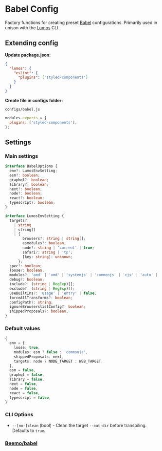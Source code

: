 # Babel Config

Factory functions for creating preset [Babel](https://babeljs.io/) configurations. Primarily used in
unison with the [Lumos](https://www.npmjs.com/package/@rajzik/lumos) CLI.

## Extending config

**Update package.json:**

```json
{
  "lumos": {
    "eslint": {
      "plugins": ["styled-components"]
    }
  }
}
```

**Create file in configs folder:**

`configs/babel.js`

```js
modules.exports = {
  plugins: ['styled-components'],
};
```

## Settings

### Main settings

```ts
interface BabelOptions {
  env?: LumosEnvSetting;
  esm?: boolean;
  graphql?: boolean;
  library?: boolean;
  next?: boolean;
  node?: boolean;
  react?: boolean;
  typescript?: boolean;
}
```

```ts
interface LumosEnvSetting {
  targets?:
    | string
    | string[]
    | {
        browsers?: string | string[];
        esmodules?: boolean;
        node?: string | 'current' | true;
        safari?: string | 'tp';
        [key: string]: unknown;
      };
  spec?: boolean;
  loose?: boolean;
  modules?: 'amd' | 'umd' | 'systemjs' | 'commonjs' | 'cjs' | 'auto' | false;
  debug?: boolean;
  include?: (string | RegExp)[];
  exclude?: (string | RegExp)[];
  useBuiltIns?: 'usage' | 'entry' | false;
  forceAllTransforms?: boolean;
  configPath?: string;
  ignoreBrowserslistConfig?: boolean;
  shippedProposals?: boolean;
}
```

### Default values

```ts
{
  env = {
    loose: true,
    modules: esm ? false : 'commonjs',
    shippedProposals: next,
    targets: node ? NODE_TARGET : WEB_TARGET,
  },
  esm = false,
  graphql = false,
  library = false,
  next = false,
  node = false,
  react = false,
  typescript = false,
}
```

### CLI Options

- `--[no-]clean` (bool) - Clean the target `--out-dir` before transpiling. Defaults to `true`.

### [Beemo/babel](https://milesj.gitbook.io/beemo/driver/babel)

